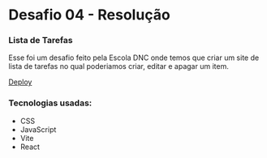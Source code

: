 # Desafio 04 - Resolução

### Lista de Tarefas

Esse foi um desafio feito pela Escola DNC onde temos que criar um site de lista de tarefas no qual poderiamos criar, editar e apagar um item.

[Deploy](https://lista-de-tarefas-dnc.netlify.app/)

### Tecnologias usadas:
- CSS
- JavaScript
- Vite
- React